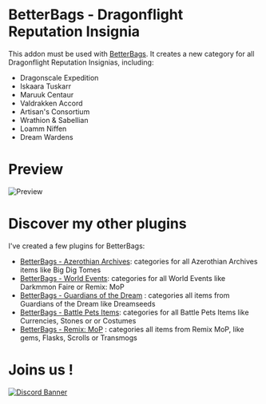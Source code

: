 # BetterBags - Dragonflight Reputation Insignia

This addon must be used with [BetterBags](https://www.curseforge.com/wow/addons/better-bags). It creates a new category for all Dragonflight Reputation Insignias, including:

- Dragonscale Expedition
- Iskaara Tuskarr
- Maruuk Centaur
- Valdrakken Accord
- Artisan's Consortium
- Wrathion & Sabellian
- Loamm Niffen
- Dream Wardens


# Preview
![Preview](https://i.imgur.com/5ztj8uu.png)

# Discover my other plugins
I've created a few plugins for BetterBags:
- [BetterBags - Azerothian Archives](https://www.curseforge.com/wow/addons/betterbags-azerothian-archives): categories for all Azerothian Archives items like Big Dig Tomes
- [BetterBags - World Events](https://www.curseforge.com/wow/addons/betterbags-world-events): categories for all World Events like Darkmmon Faire or Remix: MoP
- [BetterBags - Guardians of the Dream](https://www.curseforge.com/wow/addons/betterbags-guardians-of-the-dream) : categories all items from Guardians of the Dream like Dreamseeds
- [BetterBags - Battle Pets Items](https://www.curseforge.com/wow/addons/betterbags-battle-pet-items): categories for all Battle Pets Items like Currencies, Stones or or Costumes
- [BetterBags - Remix: MoP](https://www.curseforge.com/wow/addons/betterbags-remix-mop) : categories all items from Remix MoP, like gems, Flasks, Scrolls or Transmogs


# Joins us !
[![Discord Banner](https://i.imgur.com/ZsPCQn1.png)](https://discord.gg/a6DQuK8hV7)
